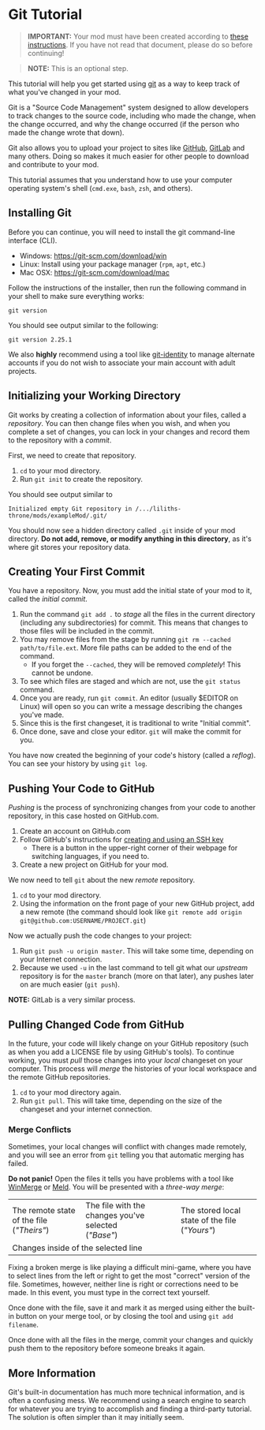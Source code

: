 <!-- 
    If you work on this document, please write it to be as simple as
    possible, with very little American/British slang.  Non-native
    speakers have to run this through Google Translate and many
    expressions do not translate well.
-->
# Git Tutorial

> **IMPORTANT:** Your mod must have been created according to [these instructions](new-mod.md).  If you have not read that document, please do so before continuing!

> **NOTE:** This is an optional step.

This tutorial will help you get started using [git](https://git-scm.org) as a way to keep track of what you've changed in your mod.

Git is a "Source Code Management" system designed to allow developers to track changes to the source code, including who made the change, when the change occurred, and why the change occurred (if the person who made the change wrote that down).

Git also allows you to upload your project to sites like [GitHub](https://github.com), [GitLab](https://gitlab.com) and many others.  Doing so makes it much easier for other people to download and contribute to your mod.

This tutorial assumes that you understand how to use your computer operating system's shell (`cmd.exe`, `bash`, `zsh`, and others).

## Installing Git

Before you can continue, you will need to install the git command-line interface (CLI).

* Windows: https://git-scm.com/download/win
* Linux: Install using your package manager (`rpm`, `apt`, etc.)
* Mac OSX: https://git-scm.com/download/mac

Follow the instructions of the installer, then run the following command in your shell to make sure everything works:

```shell
git version
```

You should see output similar to the following:

```
git version 2.25.1
```

We also **highly** recommend using a tool like [git-identity](https://github.com/madx/git-identity) to manage alternate accounts if you do not wish to associate your main account with adult projects.

## Initializing your Working Directory

Git works by creating a collection of information about your files, called a *repository*.  You can then change files when you wish, and when you complete a set of changes, you can lock in your changes and record them to the repository with a *commit*.

First, we need to create that repository.

1. `cd` to your mod directory.
1. Run `git init` to create the repository.

You should see output similar to

```
Initialized empty Git repository in /.../liliths-throne/mods/exampleMod/.git/
```

You should now see a hidden directory called `.git` inside of your mod directory.  **Do not add, remove, or modify anything in this directory**, as it's where git stores your repository data.

## Creating Your First Commit

You have a repository.  Now, you must add the initial state of your mod to it, called the *initial commit*.

1. Run the command `git add .` to *stage* all the files in the current directory (including any subdirectories) for commit.  This means that changes to those files will be included in the commit.
1. You may remove files from the stage by running `git rm --cached path/to/file.ext`. More file paths can be added to the end of the command.
    * If you forget the `--cached`, they will be removed *completely*!  This cannot be undone.
1. To see which files are staged and which are not, use the `git status` command.
1. Once you are ready, run `git commit`.  An editor (usually $EDITOR on Linux) will open so you can write a message describing the changes you've made.
1. Since this is the first changeset, it is traditional to write "Initial commit".
1. Once done, save and close your editor.  `git` will make the commit for you.

You have now created the beginning of your code's history (called a *reflog*).  You can see your history by using `git log`.

## Pushing Your Code to GitHub

*Pushing* is the process of synchronizing changes from your code to another repository, in this case hosted on GitHub.com.

1. Create an account on GitHub.com
1. Follow GitHub's instructions for [creating and using an SSH key](https://docs.github.com/en/authentication/connecting-to-github-with-ssh/about-ssh)
    * There is a button in the upper-right corner of their webpage for switching languages, if you need to.
1. Create a new project on GitHub for your mod.

We now need to tell `git` about the new *remote* repository.

1. `cd` to your mod directory.
1. Using the information on the front page of your new GitHub project, add a new remote (the command should look like `git remote add origin git@github.com:USERNAME/PROJECT.git`)

Now we actually push the code changes to your project:
1. Run `git push -u origin master`.  This will take some time, depending on your Internet connection.
1. Because we used `-u` in the last command to tell git what our *upstream* repository is for the `master` branch (more on that later), any pushes later on are much easier (`git push`).

**NOTE:** GitLab is a very similar process.

## Pulling Changed Code from GitHub

In the future, your code will likely change on your GitHub repository (such as when you add a LICENSE file by using GitHub's tools).  To continue working, you must *pull* those changes into your *local* changeset on your computer.  This process will *merge* the histories of your local workspace and the remote GitHub repositories.

1. `cd` to your mod directory again.
1. Run `git pull`.  This will take time, depending on the size of the changeset and your internet connection.

### Merge Conflicts

Sometimes, your local changes will conflict with changes made remotely, and you will see an error from `git` telling you that automatic merging has failed.

**Do not panic!** Open the files it tells you have problems with a tool like [WinMerge](https://winmerge.org) or [Meld](https://meldmerge.org/).  You will be presented with a *three-way merge*:

<table>
<tr>
<td>The remote state of the file<br/>(<em>"Theirs"</em>)</td>
<td>The file with the changes you've selected<br/>(<em>"Base"</em>)</td>
<td>The stored local state of the file<br/>(<em>"Yours"</em>)</td>
</tr>
<tr><td colspan="3">Changes inside of the selected line</td></tr>
</table>

Fixing a broken merge is like playing a difficult mini-game, where you have to select lines from the left or right to get the most "correct" version of the file.  Sometimes, however, neither line is right or corrections need to be made.  In this event, you must type in the correct text yourself.

Once done with the file, save it and mark it as merged using either the built-in button on your merge tool, or by closing the tool and using `git add filename`.

Once done with all the files in the merge, commit your changes and quickly push them to the repository before someone breaks it again.

## More Information

Git's built-in documentation has much more technical information, and is often a confusing mess.  We recommend using a search engine to search for whatever you are trying to accomplish and finding a third-party tutorial.  The solution is often simpler than it may initially seem.